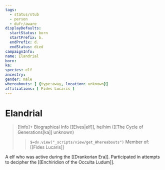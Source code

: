 ```yaml
---
tags:
  - status/stub
  - person
  - dufr/aware
displayDefaults:
  startStatus: born
  startPrefix: b.
  endPrefix: d.
  endStatus: died
campaignInfo: 
name: Elandrial
born: 
ka: 
species: elf
ancestry: 
gender: male
whereabouts: [ {type:away, location: unknown}]
affiliations: [ Fides Lucaris ]
---
```

# Elandrial
>[!info]+ Biographical Info
> [[Elves|elf]], he/him ([[The Cycle of Generations|ka]] unknown)
>> `$=dv.view("_scripts/view/get_Whereabouts")`
>> Member of: [[Fides Lucaris]]

A elf who was active during the [[Drankorian Era]]. Participated in attempts to decipher the [[Enchiridion of the Occulta Ludum]].
